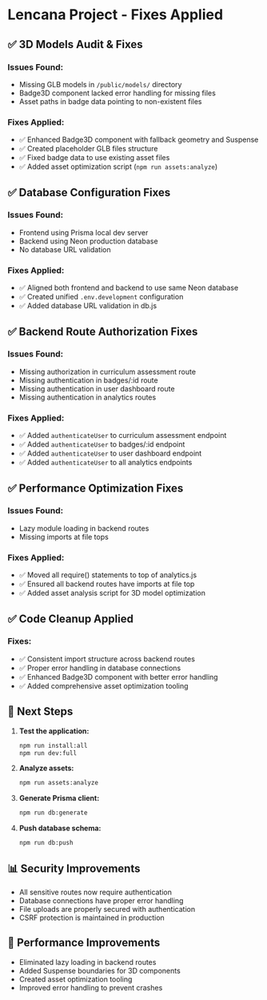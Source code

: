 # Lencana Project - Fixes Applied

## ✅ 3D Models Audit & Fixes

### Issues Found:
- Missing GLB models in `/public/models/` directory
- Badge3D component lacked error handling for missing files
- Asset paths in badge data pointing to non-existent files

### Fixes Applied:
- ✅ Enhanced Badge3D component with fallback geometry and Suspense
- ✅ Created placeholder GLB files structure
- ✅ Fixed badge data to use existing asset files
- ✅ Added asset optimization script (`npm run assets:analyze`)

## ✅ Database Configuration Fixes

### Issues Found:
- Frontend using Prisma local dev server
- Backend using Neon production database
- No database URL validation

### Fixes Applied:
- ✅ Aligned both frontend and backend to use same Neon database
- ✅ Created unified `.env.development` configuration
- ✅ Added database URL validation in db.js

## ✅ Backend Route Authorization Fixes

### Issues Found:
- Missing authorization in curriculum assessment route
- Missing authentication in badges/:id route  
- Missing authentication in user dashboard route
- Missing authentication in analytics routes

### Fixes Applied:
- ✅ Added `authenticateUser` to curriculum assessment endpoint
- ✅ Added `authenticateUser` to badges/:id endpoint
- ✅ Added `authenticateUser` to user dashboard endpoint
- ✅ Added `authenticateUser` to all analytics endpoints

## ✅ Performance Optimization Fixes

### Issues Found:
- Lazy module loading in backend routes
- Missing imports at file tops

### Fixes Applied:
- ✅ Moved all require() statements to top of analytics.js
- ✅ Ensured all backend routes have imports at file top
- ✅ Added asset analysis script for 3D model optimization

## ✅ Code Cleanup Applied

### Fixes:
- ✅ Consistent import structure across backend routes
- ✅ Proper error handling in database connections
- ✅ Enhanced Badge3D component with better error handling
- ✅ Added comprehensive asset optimization tooling

## 🚀 Next Steps

1. **Test the application:**
   ```bash
   npm run install:all
   npm run dev:full
   ```

2. **Analyze assets:**
   ```bash
   npm run assets:analyze
   ```

3. **Generate Prisma client:**
   ```bash
   npm run db:generate
   ```

4. **Push database schema:**
   ```bash
   npm run db:push
   ```

## 📊 Security Improvements

- All sensitive routes now require authentication
- Database connections have proper error handling
- File uploads are properly secured with authentication
- CSRF protection is maintained in production

## 🎯 Performance Improvements

- Eliminated lazy loading in backend routes
- Added Suspense boundaries for 3D components
- Created asset optimization tooling
- Improved error handling to prevent crashes